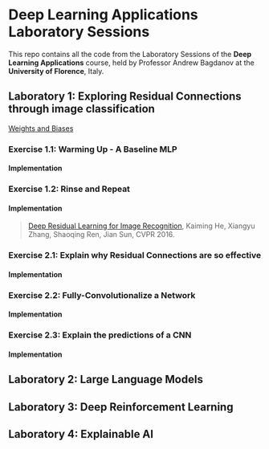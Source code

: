 # Deep Learning Applications Laboratory Sessions
This repo contains all the code from the Laboratory Sessions of the **Deep Learning Applications** course, held by Professor Andrew Bagdanov at the **University of Florence**, Italy.

## Laboratory 1: Exploring Residual Connections through image classification
[Weights and Biases](https://wandb.ai/site)

### Exercise 1.1: Warming Up - A Baseline MLP
#### Implementation

### Exercise 1.2: Rinse and Repeat
#### Implementation
> [Deep Residual Learning for Image Recognition](https://arxiv.org/abs/1512.03385), Kaiming He, Xiangyu Zhang, Shaoqing Ren, Jian Sun, CVPR 2016.

### Exercise 2.1: Explain why Residual Connections are so effective
#### Implementation

### Exercise 2.2: Fully-Convolutionalize a Network
#### Implementation

### Exercise 2.3: Explain the predictions of a CNN
#### Implementation

## Laboratory 2: Large Language Models


## Laboratory 3: Deep Reinforcement Learning


## Laboratory 4: Explainable AI
